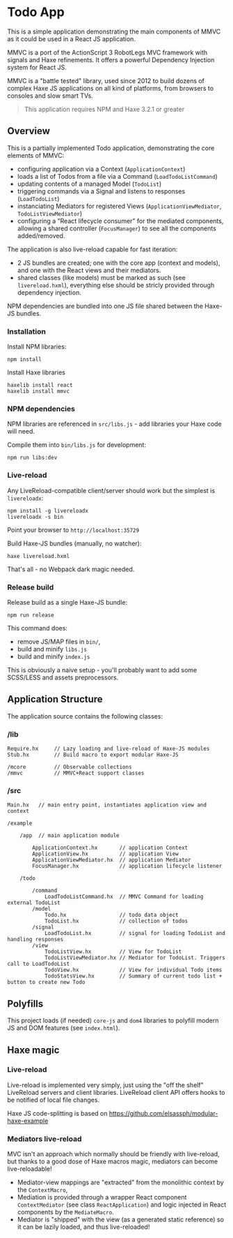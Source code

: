 # Todo App

This is a simple application demonstrating the main components of MMVC
as it could be used in a React JS application.

MMVC is a port of the ActionScript 3 RobotLegs MVC framework with signals and 
Haxe refinements. It offers a powerful Dependency Injection system for React JS.

MMVC is a "battle tested" library, used since 2012 to build dozens of complex Haxe JS 
applications on all kind of platforms, from browsers to consoles and slow smart TVs.

> This application requires NPM and Haxe 3.2.1 or greater

## Overview

This is a partially implemented Todo application, demonstrating the core 
elements of MMVC:

* configuring application via a Context (`ApplicationContext`)
* loads a list of Todos from a file via a Command (`LoadTodoListCommand`)
* updating contents of a managed Model (`TodoList`) 
* triggering commands via a Signal and listens to responses (`LoadTodoList`)
* instanciating Mediators for registered Views (`ApplicationViewMediator`, 
  `TodoListViewMediator`)
* configuring a "React lifecycle consumer" for the mediated components, allowing 
  a shared controller (`FocusManager`) to see all the components added/removed.

The application is also live-reload capable for fast iteration:

* 2 JS bundles are created; one with the core app (context and models), 
  and one with the React views and their mediators.
* shared classes (like models) must be marked as such (see `livereload.hxml`),
  everything else should be stricly provided through dependency injection. 

NPM dependencies are bundled into one JS file shared between the Haxe-JS bundles.

### Installation

Install NPM libraries:

	npm install

Install Haxe libraries

	haxelib install react
	haxelib install mmvc

### NPM dependencies

NPM libraries are referenced in `src/libs.js` - add libraries your Haxe code will need.

Compile them into `bin/libs.js` for development:

	npm run libs:dev

### Live-reload

Any LiveReload-compatible client/server should work but the simplest is `livereloadx`:

	npm install -g livereloadx
	livereloadx -s bin

Point your browser to `http://localhost:35729`

Build Haxe-JS bundles (manually, no watcher): 

	haxe livereload.hxml

That's all - no Webpack dark magic needed.

### Release build

Release build as a single Haxe-JS bundle:

	npm run release

This command does: 

- remove JS/MAP files in `bin/`, 
- build and minify `libs.js`
- build and minify `index.js` 

This is obviously a naive setup - you'll probably want to add some SCSS/LESS and 
assets preprocessors.


## Application Structure

The application source contains the following classes:

### /lib

	Require.hx     // Lazy loading and live-reload of Haxe-JS modules
    Stub.hx        // Build macro to export modular Haxe-JS 

	/mcore         // Observable collections
	/mmvc          // MMVC+React support classes

### /src

	Main.hx   // main entry point, instantiates application view and context

	/example

		/app  // main application module

			ApplicationContext.hx       // application Context
			ApplicationView.hx          // application View
			ApplicationViewMediator.hx  // application Mediator
			FocusManager.hx             // application lifecycle listener

		/todo

			/command
				LoadTodoListCommand.hx 	// MMVC Command for loading external TodoList
			/model
				Todo.hx                 // todo data object
				TodoList.hx             // collection of todos
			/signal
				LoadTodoList.hx         // signal for loading TodoList and handling responses
			/view
				TodoListView.hx         // View for TodoList
				TodoListViewMediator.hx // Mediator for TodoList. Triggers call to LoadTodoList
				TodoView.hx             // View for individual Todo items
				TodoStatsView.hx        // Summary of current todo list + button to create new Todo


## Polyfills

This project loads (if needed) `core-js` and `dom4` libraries to polyfill modern JS and DOM 
features (see `index.html`).


## Haxe magic

### Live-reload

Live-reload is implemented very simply, just using the "off the shelf" LiveReload servers and 
client libraries. LiveReload client API offers hooks to be notified of local file changes.

Haxe JS code-splitting is based on https://github.com/elsassph/modular-haxe-example


### Mediators live-reload

MVC isn't an approach which normally should be friendly with live-reload, but thanks to a 
good dose of Haxe macros magic, mediators can become live-reloadable!

- Mediator-view mappings are "extracted" from the monolithic context by the `ContextMacro`,
- Mediation is provided through a wrapper React component `ContextMediator` (see class
  `ReactApplication`) and logic injected in React components by the `MediateMacro`.
- Mediator is "shipped" with the view (as a generated static reference) so it can be 
  lazily loaded, and thus live-reloaded!
